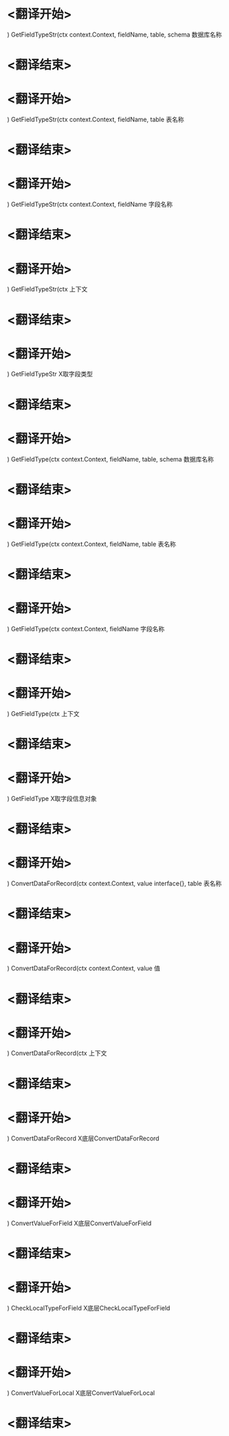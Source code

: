 
# <翻译开始>
) GetFieldTypeStr(ctx context.Context, fieldName, table, schema
数据库名称
# <翻译结束>

# <翻译开始>
) GetFieldTypeStr(ctx context.Context, fieldName, table
表名称
# <翻译结束>

# <翻译开始>
) GetFieldTypeStr(ctx context.Context, fieldName
字段名称
# <翻译结束>

# <翻译开始>
) GetFieldTypeStr(ctx
上下文
# <翻译结束>

# <翻译开始>
) GetFieldTypeStr
X取字段类型
# <翻译结束>

# <翻译开始>
) GetFieldType(ctx context.Context, fieldName, table, schema
数据库名称
# <翻译结束>

# <翻译开始>
) GetFieldType(ctx context.Context, fieldName, table
表名称
# <翻译结束>

# <翻译开始>
) GetFieldType(ctx context.Context, fieldName
字段名称
# <翻译结束>

# <翻译开始>
) GetFieldType(ctx
上下文
# <翻译结束>

# <翻译开始>
) GetFieldType
X取字段信息对象
# <翻译结束>

# <翻译开始>
) ConvertDataForRecord(ctx context.Context, value interface{}, table
表名称
# <翻译结束>

# <翻译开始>
) ConvertDataForRecord(ctx context.Context, value
值
# <翻译结束>

# <翻译开始>
) ConvertDataForRecord(ctx
上下文
# <翻译结束>

# <翻译开始>
) ConvertDataForRecord
X底层ConvertDataForRecord
# <翻译结束>

# <翻译开始>
) ConvertValueForField
X底层ConvertValueForField
# <翻译结束>

# <翻译开始>
) CheckLocalTypeForField
X底层CheckLocalTypeForField
# <翻译结束>

# <翻译开始>
) ConvertValueForLocal
X底层ConvertValueForLocal
# <翻译结束>
